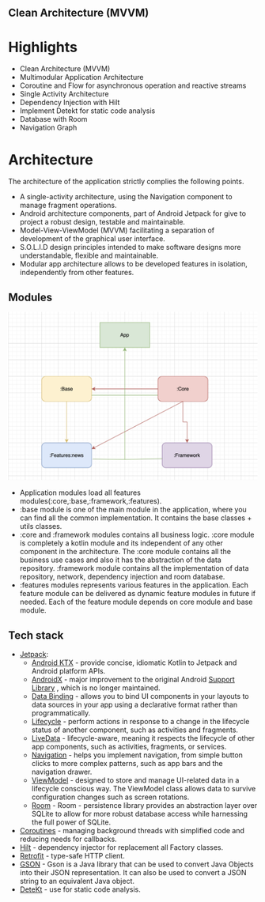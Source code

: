 ## Clean Architecture (MVVM)

# Highlights

- Clean Architecture (MVVM)
- Multimodular Application Architecture
- Coroutine and Flow for asynchronous operation and reactive streams
- Single Activity Architecture
- Dependency Injection with Hilt
- Implement Detekt for static code analysis
- Database with Room
- Navigation Graph

# Architecture

The architecture of the application strictly complies the following points.

- A single-activity architecture, using the Navigation component to manage fragment operations.
- Android architecture components, part of Android Jetpack for give to project a robust design,
  testable and maintainable.
- Model-View-ViewModel (MVVM) facilitating a separation of development of the graphical user
  interface.
- S.O.L.I.D design principles intended to make software designs more understandable, flexible and
  maintainable.
- Modular app architecture allows to be developed features in isolation, independently from other
  features.

## Modules

<img src="/screenshot/app_flow_diagram.png" alt="Home"/>

- Application modules load all features modules(:core,:base,:framework,:features).
- :base module is one of the main module in the application, where you can find all the common
  implementation. It contains the base classes + utils classes.
- :core and :framework modules contains all business logic.
  :core module is completely a kotlin module and its independent of any other component in the
  architecture. The :core module contains all the business use cases and also it has the abstraction
  of the data repository.
  :framework module contains all the implementation of data repository, network, dependency
  injection and room database.
- :features modules represents various features in the application. Each feature module can be
  delivered as dynamic feature modules in future if needed. Each of the feature module depends on
  core module and base module.

## Tech stack

- [Jetpack](https://developer.android.com/jetpack):
    - [Android KTX](https://developer.android.com/kotlin/ktx.html) - provide concise, idiomatic
      Kotlin to Jetpack and Android platform APIs.
    - [AndroidX](https://developer.android.com/jetpack/androidx) - major improvement to the original
      Android [Support Library](https://developer.android.com/topic/libraries/support-library/index)
      , which is no longer maintained.
    - [Data Binding](https://developer.android.com/topic/libraries/data-binding/) - allows you to
      bind UI components in your layouts to data sources in your app using a declarative format
      rather than programmatically.
    - [Lifecycle](https://developer.android.com/topic/libraries/architecture/lifecycle) - perform
      actions in response to a change in the lifecycle status of another component, such as
      activities and fragments.
    - [LiveData](https://developer.android.com/topic/libraries/architecture/livedata) -
      lifecycle-aware, meaning it respects the lifecycle of other app components, such as
      activities, fragments, or services.
    - [Navigation](https://developer.android.com/guide/navigation/) - helps you implement
      navigation, from simple button clicks to more complex patterns, such as app bars and the
      navigation drawer.
    - [ViewModel](https://developer.android.com/topic/libraries/architecture/viewmodel) - designed
      to store and manage UI-related data in a lifecycle conscious way. The ViewModel class allows
      data to survive configuration changes such as screen rotations.
    - [Room](https://developer.android.com/training/data-storage/room) - Room - persistence library
      provides an abstraction layer over SQLite to allow for more robust database access while
      harnessing the full power of SQLite.
- [Coroutines](https://kotlinlang.org/docs/reference/coroutines-overview.html) - managing background
  threads with simplified code and reducing needs for callbacks.
- [Hilt](https://developer.android.com/training/dependency-injection/hilt-android) - dependency
  injector for replacement all Factory classes.
- [Retrofit](https://square.github.io/retrofit/) - type-safe HTTP client.
- [GSON](https://github.com/google/gson) - Gson is a Java library that can be used to convert Java
  Objects into their JSON representation. It can also be used to convert a JSON string to an
  equivalent Java object.
- [DeteKt](https://github.com/detekt/detekt) - use for static code analysis.



